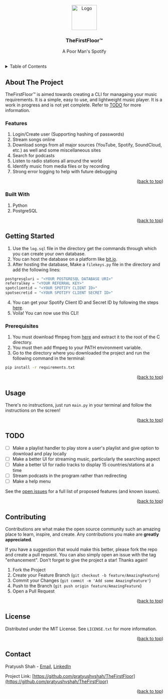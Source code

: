 <div id="top"></div>

<!-- PROJECT LOGO -->
<br />
<div align="center">
  <a href="https://github.com/pratyushvshah/TheFirstFloor">
    <img src="logo.ico" alt="Logo" width="80" height="80">
  </a>

<h3 align="center">TheFirstFloor™</h3>

  <p align="center">
    A Poor Man's Spotify
    <br />
    <br />
  </p>
</div>

<!-- TABLE OF CONTENTS -->
<details>
  <summary>Table of Contents</summary>
  <ol>
    <li><a href="#about-the-project">About The Project</a></li>
    <li><a href="#getting-started">Getting Started</a></li>
    <li><a href="#usage">Usage</a></li>
    <li><a href="#todo">TODO</a></li>
    <li><a href="#contributing">Contributing</a></li>
    <li><a href="#license">License</a></li>
    <li><a href="#contact">Contact</a></li>
  </ol>
</details>

<!-- ABOUT THE PROJECT -->
## About The Project

TheFirstFloor™ is aimed towards creating a CLI for managaing your music requirements. It is a simple, easy to use, and lightweight music player. It is a work in progress and is not yet complete. Refer to [TODO](#todo) for more information.

### Features

1. Login/Create user (Supporting hashing of passwords)
1. Stream songs online
1. Download songs from all major sources (YouTube, Spotify, SoundCloud, etc.) as well and some miscellaneous sites
1. Search for podcasts
1. Listen to radio stations all around the world
1. Identify music from media files or by recording
1. Strong error logging to help with future debugging

<p align="right">(<a href="#top">back to top</a>)</p>

### Built With

1. Python
1. PostgreSQL

<p align="right">(<a href="#top">back to top</a>)</p>

<!-- GETTING STARTED -->
## Getting Started

1. Use the `log.sql` file in the directory get the commands through which you can create your own database.
1. You can host the database on a platform like [bit.io](https://bit.io/).
1. After hosting the database, Make a `filekeys.py` file in the directory and add the following lines:

```python
postgresqluri = "<YOUR POSTGRESQL DATABASE URI>"
referralkey = "<YOUR REFERRAL KEY>"
spotclientid = "<YOUR SPOTIFY CLIENT ID>"
spotsecretid = "<YOUR SPOTIFY CLIENT SECRET ID>"
```

4. You can get your Spotify Client ID and Secret ID by following the steps [here](https://developer.spotify.com/documentation/general/guides/authorization/app-settings/).
1. Voila! You can now use this CLI!

### Prerequisites

1. You must download ffmpeg from [here](https://ffmpeg.org/download.html) and extract it to the root of the C directory.
1. You must then add ffmpeg to your PATH environment variable.
1. Go to the directory where you downloaded the project and run the following command in the terminal:

```bash
pip install -r requirements.txt
```

<p align="right">(<a href="#top">back to top</a>)</p>

<!-- USAGE EXAMPLES -->
## Usage

There's no instructions, just run `main.py` in your terminal and follow the instructions on the screen!
<p align="right">(<a href="#top">back to top</a>)</p>

<!-- ROADMAP -->
## TODO

- [ ] Make a playlist handler to play store a user's playlist and give option to download and play locally
- [ ] Make a better UI for streaming music, particularly the searching aspect
- [ ] Make a better UI for radio tracks to display 15 countries/stations at a time
- [ ] Stream podcasts in the program rather than redirecting
- [ ] Make a help menu

See the [open issues](https://github.com/pratyushvshah/TheFirstFloor/issues) for a full list of proposed features (and known issues).

<p align="right">(<a href="#top">back to top</a>)</p>

<!-- CONTRIBUTING -->
## Contributing

Contributions are what make the open source community such an amazing place to learn, inspire, and create. Any contributions you make are **greatly appreciated**.

If you have a suggestion that would make this better, please fork the repo and create a pull request. You can also simply open an issue with the tag "enhancement".
Don't forget to give the project a star! Thanks again!

1. Fork the Project
2. Create your Feature Branch (`git checkout -b feature/AmazingFeature`)
3. Commit your Changes (`git commit -m 'Add some AmazingFeature'`)
4. Push to the Branch (`git push origin feature/AmazingFeature`)
5. Open a Pull Request

<p align="right">(<a href="#top">back to top</a>)</p>

<!-- LICENSE -->
## License

Distributed under the MIT License. See `LICENSE.txt` for more information.

<p align="right">(<a href="#top">back to top</a>)</p>

<!-- CONTACT -->
## Contact

Pratyush Shah - <a href = "mailto: pratyushvshah@gmail.com">Email</a>, [LinkedIn](https://www.linkedin.com/in/pratyushvshah/)

Project Link: [https://github.com/pratyushvshah/TheFirstFloor](https://github.com/pratyushvshah/TheFirstFloor)

<p align="right">(<a href="#top">back to top</a>)</p>
